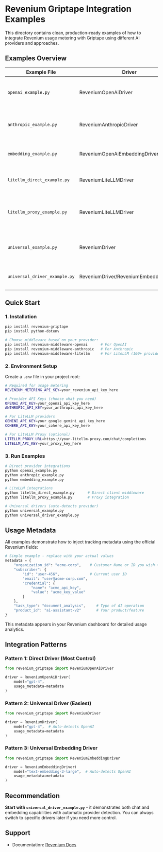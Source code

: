 # Revenium Griptape Integration Examples

This directory contains clean, production-ready examples of how to integrate Revenium usage metering with Griptape using different AI providers and approaches.

## Examples Overview

| Example File | Driver | Description |
|-------------|--------|-------------|
| `openai_example.py` | ReveniumOpenAiDriver | Direct OpenAI integration with Tier 1 middleware |
| `anthropic_example.py` | ReveniumAnthropicDriver | Direct Anthropic integration with Tier 1 middleware |
| `embedding_example.py` | ReveniumOpenAiEmbeddingDriver | OpenAI embeddings integration example |
| `litellm_direct_example.py` | ReveniumLiteLLMDriver | LiteLLM direct client middleware integration |
| `litellm_proxy_example.py` | ReveniumLiteLLMDriver | LiteLLM proxy integration with official Revenium approach |
| `universal_example.py` | ReveniumDriver | Universal driver with automatic provider detection |
| `universal_driver_example.py` | ReveniumDriver/ReveniumEmbeddingDriver | Universal drivers for chat and embeddings |

## Quick Start

### 1. Installation
```bash
pip install revenium-griptape
pip install python-dotenv

# Choose middleware based on your provider:
pip install revenium-middleware-openai      # For OpenAI
pip install revenium-middleware-anthropic   # For Anthropic  
pip install revenium-middleware-litellm     # For LiteLLM (100+ providers)
```

### 2. Environment Setup
Create a `.env` file in your project root:

```bash
# Required for usage metering
REVENIUM_METERING_API_KEY=your_revenium_api_key_here

# Provider API Keys (choose what you need)
OPENAI_API_KEY=your_openai_api_key_here
ANTHROPIC_API_KEY=your_anthropic_api_key_here

# For LiteLLM providers
GEMINI_API_KEY=your_google_gemini_api_key_here
COHERE_API_KEY=your_cohere_api_key_here

# For LiteLLM Proxy (optional)
LITELLM_PROXY_URL=https://your-litellm-proxy.com/chat/completions
LITELLM_API_KEY=your_proxy_key_here
```

### 3. Run Examples
```bash
# Direct provider integrations
python openai_example.py
python anthropic_example.py
python embedding_example.py

# LiteLLM integrations
python litellm_direct_example.py      # Direct client middleware
python litellm_proxy_example.py       # Proxy integration

# Universal drivers (auto-detects provider)
python universal_example.py
python universal_driver_example.py
```

## Usage Metadata

All examples demonstrate how to inject tracking metadata using the official Revenium fields:

```python
# Simple example - replace with your actual values
metadata = {
    "organization_id": "acme-corp",    # Customer Name or ID you wish to track usage against
    "subscriber": {
        "id": "user-456",              # Current user ID
        "email": "user@acme-corp.com",
        "credential": {
            "name": "acme_api_key",
            "value": "acme_key_value"
        }
    },
    "task_type": "document_analysis",     # Type of AI operation
    "product_id": "ai-assistant-v2"       # Your product/feature
}
```

This metadata appears in your Revenium dashboard for detailed usage analytics.

## Integration Patterns

### Pattern 1: Direct Driver (Most Control)
```python
from revenium_griptape import ReveniumOpenAiDriver

driver = ReveniumOpenAiDriver(
    model="gpt-4",
    usage_metadata=metadata
)
```

### Pattern 2: Universal Driver (Easiest)
```python
from revenium_griptape import ReveniumDriver

driver = ReveniumDriver(
    model="gpt-4",  # Auto-detects OpenAI
    usage_metadata=metadata
)
```

### Pattern 3: Universal Embedding Driver
```python
from revenium_griptape import ReveniumEmbeddingDriver

driver = ReveniumEmbeddingDriver(
    model="text-embedding-3-large",  # Auto-detects OpenAI
    usage_metadata=metadata
)
```

## Recommendation

**Start with `universal_driver_example.py`** - it demonstrates both chat and embedding capabilities with automatic provider detection. You can always switch to specific drivers later if you need more control.

## Support

- Documentation: [Revenium Docs](https://docs.revenium.io)